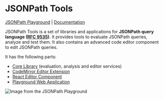 # JSONPath Tools

[JSONPath Playground](https://jsonpath.dev) | [Documentation](https://vosa53.github.io/jsonpath-tools/)

JSONPath Tools is a set of libraries and applications for **JSONPath query language ([RFC 9535](https://datatracker.ietf.org/doc/rfc9535/))**. It provides tools to evaluate JSONPath queries, analyze and test them. It also contains an advanced code editor component to edit JSONPath queries.

It has the following parts:

- [Core Library](https://vosa53.github.io/jsonpath-tools/documentation/core/get-started) (evaluation, analysis and editor services)
- [CodeMirror Editor Extension](https://vosa53.github.io/jsonpath-tools/documentation/editor/codemirror-extension)
- [React Editor Component](https://vosa53.github.io/jsonpath-tools/documentation/editor/react-component)
- [Playground Web Application](https://jsonpath.dev)

![Image from the JSONPath Playground](https://vosa53.github.io/jsonpath-tools/assets/image.CirRxT7e.png)